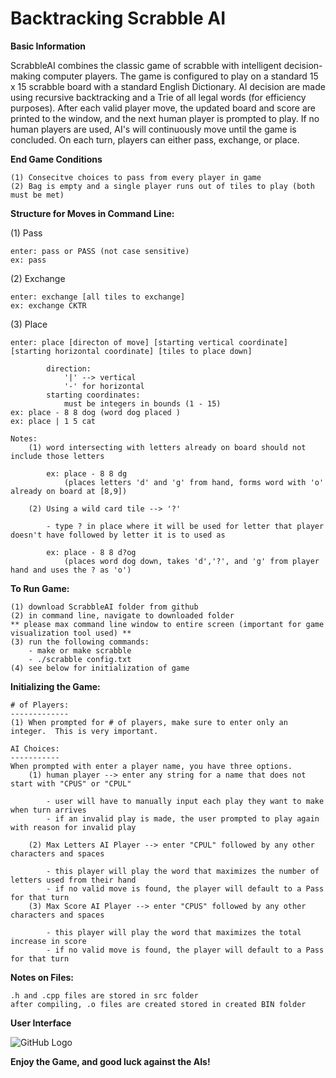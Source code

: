 # Backtracking Scrabble AI

**Basic Information**

ScrabbleAI combines the classic game of scrabble with intelligent decision-making computer players. The game is configured to play on a standard 15 x 15 scrabble board with a standard English Dictionary. AI decision are made using recursive backtracking and a Trie of all legal words (for efficiency purposes). After each valid player move, the updated board and score are printed to the window, and the next human player is prompted to play. If no human players are used, AI's will continuously move until the game is concluded. On each turn, players can either pass, exchange, or place.

**End Game Conditions**

    (1) Consecitve choices to pass from every player in game
    (2) Bag is empty and a single player runs out of tiles to play (both must be met)

**Structure for Moves in Command Line:**

(1) Pass

    enter: pass or PASS (not case sensitive)
    ex: pass

(2) Exchange

    enter: exchange [all tiles to exchange] 
    ex: exchange CKTR
    
(3) Place 

    enter: place [directon of move] [starting vertical coordinate] [starting horizontal coordinate] [tiles to place down]
    
            direction: 
                '|' --> vertical
                '-' for horizontal
            starting coordinates:
                must be integers in bounds (1 - 15)
    ex: place - 8 8 dog (word dog placed )
    ex: place | 1 5 cat
     
    Notes: 
        (1) word intersecting with letters already on board should not include those letters
        
            ex: place - 8 8 dg
                (places letters 'd' and 'g' from hand, forms word with 'o' already on board at [8,9])
                
        (2) Using a wild card tile --> '?'
        
            - type ? in place where it will be used for letter that player doesn't have followed by letter it is to used as 

            ex: place - 8 8 d?og
                (places word dog down, takes 'd','?', and 'g' from player hand and uses the ? as 'o')
**To Run Game:**

	(1) download ScrabbleAI folder from github
	(2) in command line, navigate to downloaded folder
    ** please max command line window to entire screen (important for game visualization tool used) **
	(3) run the following commands:
        - make or make scrabble
        - ./scrabble config.txt
	(4) see below for initialization of game

**Initializing the Game:**

	# of Players:
	-------------
	(1) When prompted for # of players, make sure to enter only an integer.  This is very important.
    
	AI Choices:
	-----------
	When prompted with enter a player name, you have three options.
		(1) human player --> enter any string for a name that does not start with "CPUS" or "CPUL" 
        
			- user will have to manually input each play they want to make when turn arrives
			- if an invalid play is made, the user prompted to play again with reason for invalid play
            
		(2) Max Letters AI Player --> enter "CPUL" followed by any other characters and spaces 
        
			- this player will play the word that maximizes the number of letters used from their hand
			- if no valid move is found, the player will default to a Pass for that turn
		(3) Max Score AI Player --> enter "CPUS" followed by any other characters and spaces 
        
			- this player will play the word that maximizes the total increase in score
			- if no valid move is found, the player will default to a Pass for that turn
**Notes on Files:**

	.h and .cpp files are stored in src folder
	after compiling, .o files are created stored in created BIN folder

**User Interface**

![GitHub Logo](https://i.ibb.co/Ry6hykn/img-0747-orig.png)

**Enjoy the Game, and good luck against the AIs!**
